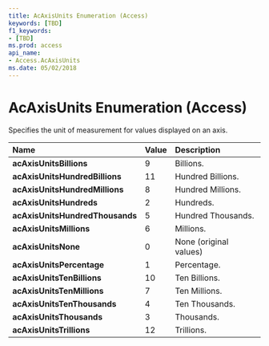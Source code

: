 ```yaml
---
title: AcAxisUnits Enumeration (Access)
keywords: [TBD]
f1_keywords:
- [TBD]
ms.prod: access
api_name:
- Access.AcAxisUnits
ms.date: 05/02/2018
---
```



# AcAxisUnits Enumeration (Access)

Specifies the unit of measurement for values displayed on an axis.


|**Name**|**Value**|**Description**|
|:-----|:-----|:-----|
|**acAxisUnitsBillions**|9|Billions.|
|**acAxisUnitsHundredBillions**|11|Hundred Billions.|
|**acAxisUnitsHundredMillions**|8|Hundred Millions.|
|**acAxisUnitsHundreds**|2|Hundreds.|
|**acAxisUnitsHundredThousands**|5|Hundred Thousands.|
|**acAxisUnitsMillions**|6|Millions.|
|**acAxisUnitsNone**|0|None (original values)|
|**acAxisUnitsPercentage**|1|Percentage.|
|**acAxisUnitsTenBillions**|10|Ten Billions.|
|**acAxisUnitsTenMillions**|7|Ten Millions.|
|**acAxisUnitsTenThousands**|4|Ten Thousands.|
|**acAxisUnitsThousands**|3|Thousands.|
|**acAxisUnitsTrillions**|12|Trillions.|